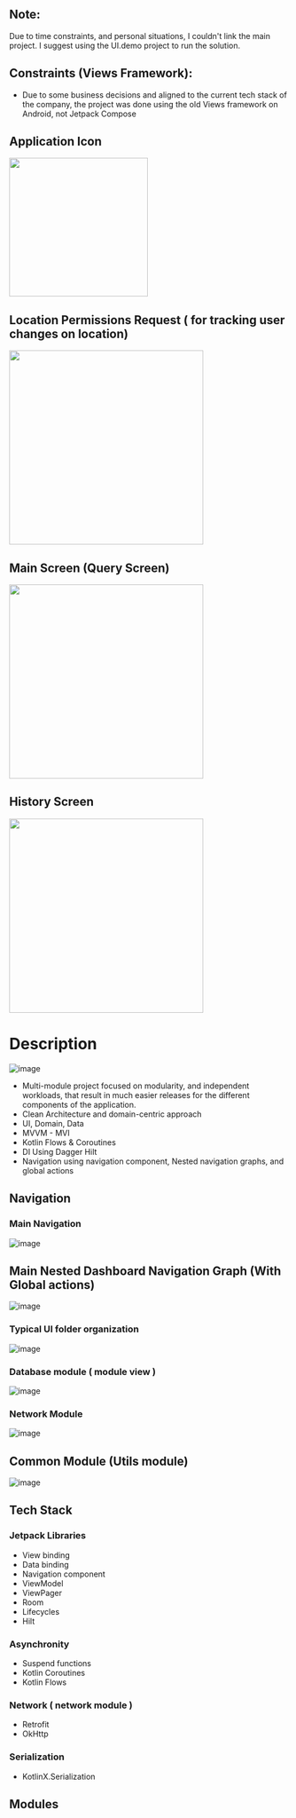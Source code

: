 ## Note:
Due to time constraints, and personal situations, I couldn't link the main project. I suggest using the UI.demo project to run the solution.

## Constraints (Views Framework):
- Due to some business decisions and aligned to the current tech stack of the company, the project was done using the old Views framework on Android, not Jetpack Compose

## Application Icon
<img src="https://github.com/camilogo1200/ip-api-app/assets/456256/dd9c54ed-b8ff-4060-85bd-33345e1ffdea" width="250px"/>


## Location Permissions Request ( for tracking user changes on location)
<img src="https://github.com/camilogo1200/ip-api-app/assets/456256/f751d283-c436-4fad-ad52-f3e4066abdba" width="350px"/>

## Main Screen (Query Screen)
<img src="https://github.com/camilogo1200/ip-api-app/assets/456256/15c35c46-205d-42bb-8435-44e29474423c" width="350px"/>

## History Screen
<img src="https://github.com/camilogo1200/ip-api-app/assets/456256/380da7f1-754b-42ed-83ae-f371d2a69e78" width="350px"/>


# Description

![image](https://github.com/camilogo1200/ip-api-app/assets/456256/c063b818-4bb7-419c-8364-5bf26e8d7a7c)


- Multi-module project focused on modularity, and independent workloads, that result in  much easier releases for the different components of the application.
- Clean Architecture and domain-centric approach
- UI, Domain, Data
- MVVM - MVI
- Kotlin Flows & Coroutines
- DI Using Dagger Hilt
- Navigation using navigation component, Nested navigation graphs, and global actions

## Navigation

### Main Navigation
![image](https://github.com/camilogo1200/ip-api-app/assets/456256/bd399481-664b-4a18-a9b3-250122172989)

## Main Nested Dashboard Navigation Graph (With Global actions)

![image](https://github.com/camilogo1200/ip-api-app/assets/456256/32d497e4-8c17-40fa-91e9-1fc091502f73)

### Typical UI folder organization
![image](https://github.com/camilogo1200/ip-api-app/assets/456256/0c434da6-4dbd-4333-a2f8-95042053e42c)

### Database module ( module view )
![image](https://github.com/camilogo1200/ip-api-app/assets/456256/67162f4b-f3b1-447d-84ac-ab937880e865)

### Network Module
![image](https://github.com/camilogo1200/ip-api-app/assets/456256/d88a2810-d983-4812-b9af-7dc85fad209e)

## Common Module (Utils module) 
![image](https://github.com/camilogo1200/ip-api-app/assets/456256/e57f6bd3-1f57-4066-add2-bca80dc1f595)



## Tech Stack 

### Jetpack Libraries
- View binding
- Data binding
- Navigation component
- ViewModel
- ViewPager
- Room
- Lifecycles
- Hilt

### Asynchronity 
- Suspend functions
- Kotlin Coroutines
- Kotlin Flows

### Network ( network module )
- Retrofit
- OkHttp

### Serialization
- KotlinX.Serialization

## Modules
